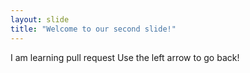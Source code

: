 ```yaml
---
layout: slide
title: "Welcome to our second slide!"
---
```

I am learning pull request
Use the left arrow to go back!

